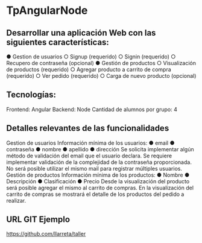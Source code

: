 # TpAngularNode

## Desarrollar una aplicación Web con las siguientes características:
● Gestion de usuarios
○ Signup (requerido)
○ Signin (requerido)
○ Recupero de contraseña (opcional)
● Gestión de productos
○ Visualización de productos (requerido)
○ Agregar producto a carrito de compra (requerido)
○ Ver pedido (requerido)
○ Carga de nuevo producto (opcional)

## Tecnologías:
Frontend: Angular
Backend: Node
Cantidad de alumnos por grupo: 4

## Detalles relevantes de las funcionalidades
Gestion de usuarios
Información mínima de los usuarios:
● email
● contraseña
● nombre
● apellido
● dirección
Se solicita implementar algún método de validación del email que el usuario declara.
Se requiere implementar validación de la complejidad de la contraseña proporcionada.
No será posible utilizar el mismo mail para registrar múltiples usuarios.
Gestión de productos
Información mínima de los productos:
● Nombre
● Descripción
● Clasificación
● Precio
Desde la visualización del producto será posible agregar el mismo al carrito de compras.
En la visualización del carrito de compras se mostrará el detalle de los productos del pedido
a realizar.


## URL GIT Ejemplo
https://github.com/llarreta/taller